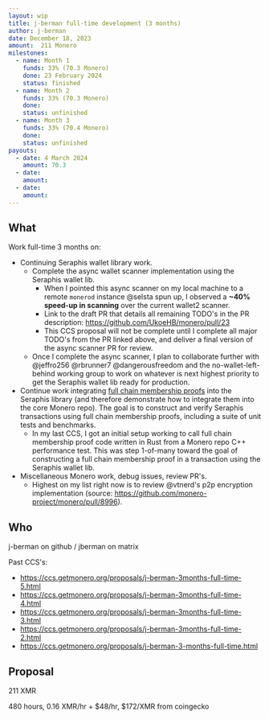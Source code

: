 ```yaml
---
layout: wip
title: j-berman full-time development (3 months)
author: j-berman
date: December 18, 2023
amount:  211 Monero
milestones:
  - name: Month 1
    funds: 33% (70.3 Monero)
    done: 23 February 2024
    status: finished
  - name: Month 2
    funds: 33% (70.3 Monero)
    done:
    status: unfinished
  - name: Month 3
    funds: 33% (70.4 Monero)
    done:
    status: unfinished
payouts:
  - date: 4 March 2024
    amount: 70.3
  - date:
    amount:
  - date:
    amount:
---
```


## What

Work full-time 3 months on:

- Continuing Seraphis wallet library work.
  - Complete the async wallet scanner implementation using the Seraphis wallet lib.
    - When I pointed this async scanner on my local machine to a remote `monerod` instance @selsta spun up, I observed a **~40% speed-up in scanning** over the current wallet2 scanner.
    - Link to the draft PR that details all remaining TODO's in the PR description: https://github.com/UkoeHB/monero/pull/23
    - This CCS proposal will not be complete until I complete all major TODO's from the PR linked above, and deliver a final version of the async scanner PR for review.
  - Once I complete the async scanner, I plan to collaborate further with @jeffro256 @rbrunner7 @dangerousfreedom and the no-wallet-left-behind working group to work on whatever is next highest priority to get the Seraphis wallet lib ready for production.
- Continue work integrating [full chain membership proofs](https://github.com/kayabaNerve/full-chain-membership-proofs/) into the Seraphis library (and therefore demonstrate how to integrate them into the core Monero repo). The goal is to construct and verify Seraphis transactions using full chain membership proofs, including a suite of unit tests and benchmarks.
  - In my last CCS, I got an initial setup working to call full chain membership proof code written in Rust from a Monero repo C++ performance test. This was step 1-of-many toward the goal of constructing a full chain membership proof in a transaction using the Seraphis wallet lib.
- Miscellaneous Monero work, debug issues, review PR's.
  - Highest on my list right now is to review @vtnerd's p2p encryption implementation (source: https://github.com/monero-project/monero/pull/8996).

## Who

j-berman on github / jberman on matrix

Past CCS's:
- https://ccs.getmonero.org/proposals/j-berman-3months-full-time-5.html
- https://ccs.getmonero.org/proposals/j-berman-3months-full-time-4.html
- https://ccs.getmonero.org/proposals/j-berman-3months-full-time-3.html
- https://ccs.getmonero.org/proposals/j-berman-3months-full-time-2.html
- https://ccs.getmonero.org/proposals/j-berman-3-months-full-time.html

## Proposal

211 XMR

480 hours, 0.16 XMR/hr + $48/hr, $172/XMR from coingecko
